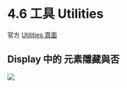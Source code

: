 # 4.6 工具 Utilities

官方 [Utilities 頁面](https://getbootstrap.com/docs/5.1/utilities/display/)



## Display 中的 元素隱藏與否

![](../.gitbook/assets/bootstrap5\_display\_class.png)



